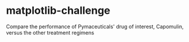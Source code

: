 # matplotlib-challenge
Compare the performance of Pymaceuticals' drug of interest, Capomulin, versus the other treatment regimens
